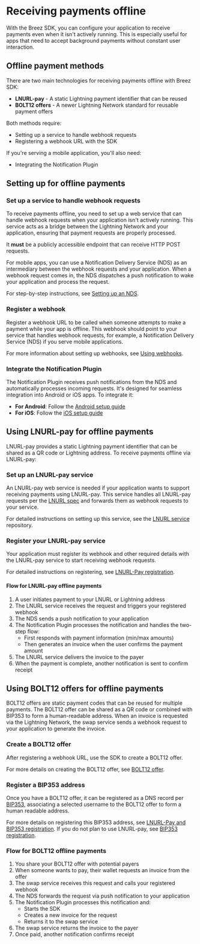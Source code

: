 # Receiving payments offline

With the Breez SDK, you can configure your application to receive payments even when it isn't actively running. This is especially useful for apps that need to accept background payments without constant user interaction.

## Offline payment methods

There are two main technologies for receiving payments offline with Breez SDK:

- **LNURL-pay** - A static Lightning payment identifier that can be reused
- **BOLT12 offers** - A newer Lightning Network standard for reusable payment offers

Both methods require:
- Setting up a service to handle webhook requests
- Registering a webhook URL with the SDK

If you're serving a mobile application, you'll also need:
- Integrating the Notification Plugin

## Setting up for offline payments

### Set up a service to handle webhook requests

To receive payments offline, you need to set up a web service that can handle webhook requests when your application isn't actively running. This service acts as a bridge between the Lightning Network and your application, ensuring that payment requests are properly processed. 

It **must** be a publicly accessible endpoint that can receive HTTP POST requests. 

For mobile apps, you can use a Notification Delivery Service (NDS) as an intermediary between the webhook requests and your application. When a webhook request comes in, the NDS dispatches a push notification to wake your application and process the request.

For step-by-step instructions, see [Setting up an NDS](/notifications/setup_nds.md).

### Register a webhook

Register a webhook URL to be called when someone attempts to make a payment while your app is offline. This webhook should point to your service that handles webhook requests, for example, a Notification Delivery Service (NDS) if you serve mobile applications.

For more information about setting up webhooks, see [Using webhooks](/notifications/using_webhooks.md).

### Integrate the Notification Plugin

The Notification Plugin receives push notifications from the NDS and automatically processes incoming requests. It's designed for seamless integration into Android or iOS apps. To integrate it:

- **For Android**: Follow the [Android setup guide](/notifications/android_setup.md)
- **For iOS**: Follow the [iOS setup guide](/notifications/ios_setup.md)

## Using LNURL-pay for offline payments

LNURL-pay provides a static Lightning payment identifier that can be shared as a QR code or Lightning address. To receive payments offline via LNURL-pay:

### Set up an LNURL-pay service

An LNURL-pay web service is needed if your application wants to support receiving payments using LNURL-pay. This service handles all LNURL-pay requests per the [LNURL spec](https://github.com/lnurl/luds) and forwards them as webhook requests to your service.

For detailed instructions on setting up this service, see the <a target="_blank" href="https://github.com/breez/breez-lnurl">LNURL service</a> repository.


### Register your LNURL-pay service

Your application must register its webhook and other required details with the LNURL-pay service to start receiving webhook requests.

For detailed instructions on registering, see [LNURL-Pay registration](/notifications/lnurl_pay_registration.md).


#### Flow for LNURL-pay offline payments

1. A user initiates payment to your LNURL or Lightning address
2. The LNURL service receives the request and triggers your registered webhook
3. The NDS sends a push notification to your application
4. The Notification Plugin processes the notification and handles the two-step flow:
   - First responds with payment information (min/max amounts)
   - Then generates an invoice when the user confirms the payment amount
5. The LNURL service delivers the invoice to the payer
6. When the payment is complete, another notification is sent to confirm receipt

## Using BOLT12 offers for offline payments

BOLT12 offers are static payment codes that can be reused for multiple payments. The BOLT12 offer can be shared as a QR code or combined with BIP353 to form a human-readable address. When an invoice is requested via the Lightning Network, the swap service sends a webhook request to your application to generate the invoice.

### Create a BOLT12 offer

After registering a webhook URL, use the SDK to create a BOLT12 offer.

For more details on creating the BOLT12 offer, see [BOLT12 offer](receive_payment.md#bolt12-offer).

### Register a BIP353 address

Once you have a BOLT12 offer, it can be registered as a DNS record per [BIP353](https://github.com/bitcoin/bips/blob/master/bip-0353.mediawiki), associating a selected username to the BOLT12 offer to form a human readable address.

For more details on registering this BIP353 address, see [LNURL-Pay and BIP353 registration](lnurl_pay_service.md). If you do not plan to use LNURL-pay, see [BIP353 registration](bip353_pay_service.md).

### Flow for BOLT12 offline payments

1. You share your BOLT12 offer with potential payers
2. When someone wants to pay, their wallet requests an invoice from the offer
3. The swap service receives this request and calls your registered webhook
4. The NDS forwards the request via push notification to your application
5. The Notification Plugin processes this notification and:
   - Starts the SDK
   - Creates a new invoice for the request
   - Returns it to the swap service
6. The swap service returns the invoice to the payer
7. Once paid, another notification confirms receipt
